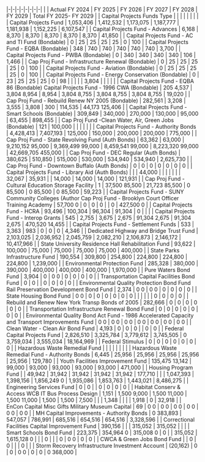 |-|-|-|-|-|-|-|-|
| | Actual FY 2024 | FY 2025 | FY 2026 | FY 2027 | FY 2028 | FY 2029 | Total FY 2025-  FY 2029 |
| Capital Projects Funds Type | | | | | | | |
| Capital Projects Fund | 1,053,406 | 1,412,532 | 1,173,075 | 1,187,777 | 1,181,938 | 1,152,225 | 6,107,547 |
| Capital Projects Fund - Advances | 6,168 | 8,370 | 8,370 | 8,370 | 8,370 | 8,370 | 41,850 |
| Capital Projects Fund - AC and TI Fund (Bondable) | 0 | 25 | 25 | 25 | 25 | 0 | 100 |
| Capital Projects Fund - EQBA (Bondable) | 348 | 740 | 740 | 740 | 740 | 740 | 3,700 |
| Capital Projects Fund - PWBA (Bondable) | 0 | 340 | 340 | 340 | 340 | 106 | 1,466 |
| Cap Proj Fund - Infrastructure Renewal (Bondable) | 0 | 25 | 25 | 25 | 25 | 0 | 100 |
| Capital Projects Fund - Aviation (Bondable) | 0 | 25 | 25 | 25 | 25 | 0 | 100 |
| Capital Projects Fund - Energy Conservation (Bondable) | 0 | 23 | 25 | 25 | 25 | 0 | 98 |
| | | | 3,804 | | | | |
| Capital Projects Fund - EQBA 86 (Bondable)  Capital Projects Fund - 1996 CWA (Bondable) | 205  4,537 | 3,804  8,954 | 8,954 | 3,804  8,755 | 3,804  8,755 | 3,804  8,755 | 19,020 |
| Cap Proj Fund - Rebuild Renew NY 2005 (Bondable) | 282,561 | 3,208 | 3,555 | 3,808 | 300 | 114,535 | 44,173  125,406 |
| Capital Projects Fund - Smart Schools (Bondable) | 309,849 | 340,000 | 270,000 | 130,000 | 95,000 | 63,455 | 898,455 |
| Cap Proj Fund -Clean Water, Air, Green Jobs (Bondable) | 121 | 100,000 | | | | | |
| Capital Projects Fund - Authority Bonds | 4,428,413 | 7,407,193 | 125,000 | 150,000 | 200,000 | 200,000 | 775,000 |
| Cap Proj Fund - State Revolving Fund (Auth Bonds) | 63,362 | 63,000 | 9,210,152  95,000 | 9,369,499  99,000 | 8,459,541  99,000 | 8,223,320  99,000 | 42,669,705  455,000 |
| Cap Proj Fund - DEC Regular (Auth Bonds) | 380,625 | 510,850 | 515,000 | 530,000 | 534,940 | 534,940 | 2,625,730 |
| Cap Proj Fund - Downtown Buffalo (Auth Bonds) | 0 | 0 | 0 | 0 | 0 | 0 | 0 |
| Capital Projects Fund - Library Aid (Auth Bonds) | | | 44,000 | | | | |
| | 32,067 | 35,931 | | 14,000 | 14,000 | 14,000 | 121,931 |
| Cap Proj Fund - Cultural Education Storage Facility | 1 | 37,500  85,500 | 21,723  85,500 | 0  85,500 | 0  85,500 | 0  85,500 | 59,223 |
| Capital Projects Fund - SUNY Community Colleges (Author  Cap Proj Fund - Brooklyn Court Officer Training Academy | 57,700  0 | 0 | 0 | 0 | | 0 | 427,500  0 |
| Capital Projects Fund - HCRA | 93,496 | 100,304 | 96,304 | 91,304 | 0 | | |
| Capital Projects Fund - Interop Grants | 545 | 2,755 | 3,675 | 2,675 | 91,304  2,675 | 91,304  2,675 | 470,520  14,455 |
| Capital Projects Fund - Settlement Funds | 533 | 3,363 | 983 | 0 | 0 | 0 | 4,346 |
| Dedicated Highway and Bridge Trust Fund | 2,103,025 | 2,036,952 | 2,045,759 | 2,082,210 | 2,106,873 | 2,146,172 | 10,417,966 |
| State University Residence Hall Rehabilitation Fund | 93,622 | 100,000 | 75,000 | 75,000 | 75,000 | 75,000 | 400,000 |
| State Parks Infrastructure Fund | 190,554 | 309,800 | 254,800 | 224,800 | 224,800 | 224,800 | 1,239,000 |
| Environmental Protection Fund | 285,328 | 380,000 | 390,000 | 400,000 | 400,000 | 400,000 | 1,970,000 |
| Pure Waters Bond Fund | 3,904 | 0 | 0  0 | 0 | 0 | 0 | 0 |
| Transportation Capital Facilities Bond Fund | 0 | 0 | | 0 | 0 | 0 | 0 |
| Environmental Quality Protection Bond Fund  Rail Preservation Development Bond Fund | 2,374 | 0  0 | 0  0 | 0 | 0 | 0 | 0 |
| State Housing Bond Fund | 0  0 | 0 | 0 | 0 | 0 | 0 | 0 |
| | | | | 0 | 0 | 0 | 0 |
| Rebuild and Renew New York Transp Bonds of 2005 | 282,666 | 0 | 0 | 0 | 0 | 0 | 0 |
| Transportation Infrastructure Renewal Bond Fund | 0 | 0 | 0 | 0 | 0 | 0 | 0 |
| Environmental Quality Bond Act Fund - 1986  Accelerated Capacity and Transport Improvements Fund | 0  0 | 0  0 | 0  0 | 0  0 | 0  0 | 0  0 | 0  0 |
| Clean Water - Clean Air Bond Fund | 4,193 | 0 | 0 | 0 | | 0 | 0 |
| Federal Capital Projects Fund | 2,826,510 | 3,325,784 | 3,779,612 | 3,745,505 | 0  3,759,034 | 3,555,034 | 18,164,969 |
| Federal Stimulus | 0 | 0 | 0 | 0 | 0 | 0 | 0 |
| Hazardous Waste Remedial Fund | | | | | | | |
| Hazardous Waste Remedial Fund - Authority Bonds | 6,445 | 25,956 | 25,956 | 25,956 | 25,956 | 25,956 | 129,780 |
| Youth Facilities Improvement Fund | 135,475  13,142 | 99,000 | 93,000 | 93,000 | 93,000 | 93,000 | 471,000 |
| Housing Program Fund | | 49,942 | 31,942 | 31,942 | 31,942 | 31,942 | 177,710 |
| | 1,047,393 | 1,398,156 | 1,856,249  0 | 1,935,086 | 1,853,763 | 1,443,021 | 8,486,275 |
| Engineering Services Fund | 0 | 0 | | 0 | 0 | 0 | 0 |
| Habitat Conserv & Access  WCB IT Bus Process Design | 1,151 | 1,500  9,000 | 1,500  11,000 | 1,500  11,000 | 1,500 | 1,500 | 7,500 |
| | 1,348 | | | | 1,918 | 0 | 32,918 |
| EnCon Capital Misc Gifts  Military Museum Capital | 69 | 0  0 | 0  0 | 0  0 | 0  0 | 0  0 | 0  0 |
| MH Capital Improvements - Authority Bonds | 0  383,893 | 547,057 | 786,991 | 685,516 | 654,516 | 654,516 | 3,328,596 |
| Correctional Facilities Capital Improvement Fund | 390,156 | | | 315,052 | 315,052 | | |
| Smart Schools Bond Fund | 223,375 | 354,964  0 | 315,008  0 | 0 | | 315,052 | 1,615,128  0 |
| | 0 | | | 0 | 0  0 | 0 | 0 |
| CWCA & Green Jobs Bond Fund | | 0 | 0 | | | 0 | |
| Storm Recovery  Infrastructure Investment Account | (20,162) | 0 | 0 | 0  0 | 0 | 0 | 0  368,000 |